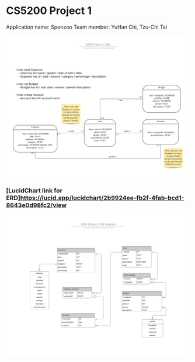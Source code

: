 # CS5200 Project 1

Application name: Spenzoo
Team member: YuHan Chi, Tzu-Chi Tai

![](B.%20UML%20Class%20Diagram.png)

### [LucidChart link for ERD]https://lucid.app/lucidchart/2b9924ee-fb2f-4fab-bcd1-8643e0d98fc2/view
![](C.%20ER%20Diagram.png)
